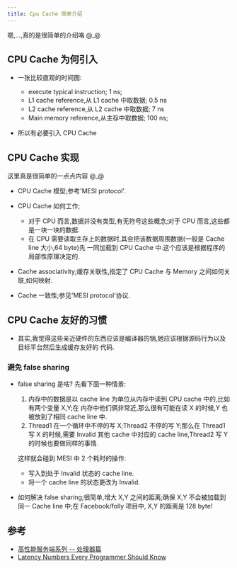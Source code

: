 ```yaml
---
title: Cpu Cache 简单介绍
---
```


嗯,...,真的是很简单的介绍咯 @_@

## CPU Cache 为何引入

*   一张比较直观的时间图:

    -   execute typical instruction; 1 ns;
    -   L1 cache reference,从 L1 cache 中取数据; 0.5 ns 
    -   L2 cache reference,从 L2 cache 中取数据; 7 ns
    -   Main memory reference,从主存中取数据; 100 ns;

*   所以有必要引入 CPU Cache

## CPU Cache 实现

这里真是很简单的一点点内容 @_@

*   CPU Cache 模型;参考'MESI protocol'.
*   CPU Cache 如何工作;

    -   对于 CPU 而言,数据并没有类型,有无符号这些概念;对于 CPU 而言,这些都是一块一块的数据.
    -   在 CPU 需要读取主存上的数据时,其会把该数据周围数据(一般是 Cache line 大小,64 byte)先
        一同加载到 CPU Cache 中.这个应该是根据程序的局部性原理决定的.

*   Cache associativity;缓存关联性,指定了 CPU Cache 与 Memory 之间如何关联,如何映射.

*   Cache 一致性;参见'MESI protocol'协议.


## CPU Cache 友好的习惯

*   其实,我觉得这些亲近硬件的东西应该是编译器的锅,她应该根据源码行为以及目标平台然后生成缓存友好的
    代码.

### 避免 false sharing

*   false sharing 是啥? 先看下面一种情景:

    1.  内存中的数据是以 cache line 为单位从内存中读到 CPU cache 中的,比如有两个变量 X,Y;在
        内存中他们俩非常近,那么很有可能在读 X 的时候,Y 也被放到了相同 cache line 中.
    2.  Thread1 在一个循环中不停的写 X;Thread2 不停的写 Y;那么在 Thread1 写 X 的时候,需要
        Invalid 其他 cache 中对应的 cache line,Thread2 写 Y 的时候也要做同样的事情.
    
    这样就会碰到 MESI 中 2 个耗时的操作:
    
    -   写入到处于 Invalid 状态的 cache line.
    -   将一个 cache line 的状态更改为 Invalid.
    
*   如何解决 false sharing;很简单,增大 X,Y 之间的距离;确保 X,Y 不会被加载到同一 Cache line 
    中;在 Facebook/folly 项目中, X,Y 的距离是 128 byte!
    

## 参考

*   [高性能服务端系列 -- 处理器篇][0]
*   [Latency Numbers Every Programmer Should Know][1]


[0]: <http://zhuanlan.zhihu.com/p/20478552> 
[1]: <https://gist.github.com/jboner/2841832>


